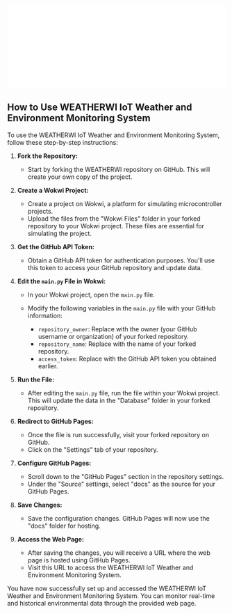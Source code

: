 ![WEATHERWI IoT Weather and Environment Monitoring System](/docs/assets/img/logo-side-dark.png)

## How to Use WEATHERWI IoT Weather and Environment Monitoring System

To use the WEATHERWI IoT Weather and Environment Monitoring System, follow these step-by-step instructions:

1. **Fork the Repository:**

   - Start by forking the WEATHERWI repository on GitHub. This will create your own copy of the project.

2. **Create a Wokwi Project:**

   - Create a project on Wokwi, a platform for simulating microcontroller projects.
   - Upload the files from the "Wokwi Files" folder in your forked repository to your Wokwi project. These files are essential for simulating the project.

3. **Get the GitHub API Token:**

   - Obtain a GitHub API token for authentication purposes. You'll use this token to access your GitHub repository and update data.

4. **Edit the `main.py` File in Wokwi:**

   - In your Wokwi project, open the `main.py` file.
   - Modify the following variables in the `main.py` file with your GitHub information:

     - `repository_owner`: Replace with the owner (your GitHub username or organization) of your forked repository.
     - `repository_name`: Replace with the name of your forked repository.
     - `access_token`: Replace with the GitHub API token you obtained earlier.

5. **Run the File:**

   - After editing the `main.py` file, run the file within your Wokwi project. This will update the data in the "Database" folder in your forked repository.

6. **Redirect to GitHub Pages:**

   - Once the file is run successfully, visit your forked repository on GitHub.
   - Click on the "Settings" tab of your repository.

7. **Configure GitHub Pages:**

   - Scroll down to the "GitHub Pages" section in the repository settings.
   - Under the "Source" settings, select "docs" as the source for your GitHub Pages.

8. **Save Changes:**

   - Save the configuration changes. GitHub Pages will now use the "docs" folder for hosting.

9. **Access the Web Page:**

   - After saving the changes, you will receive a URL where the web page is hosted using GitHub Pages.
   - Visit this URL to access the WEATHERWI IoT Weather and Environment Monitoring System.

You have now successfully set up and accessed the WEATHERWI IoT Weather and Environment Monitoring System. You can monitor real-time and historical environmental data through the provided web page.

